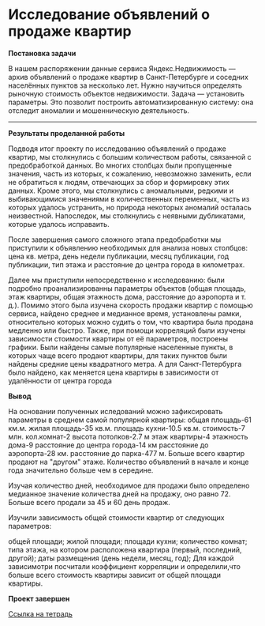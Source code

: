 # Исследование объявлений о продаже квартир

<b>Постановка задачи</b>

В нашем распоряжении данные сервиса Яндекс.Недвижимость — архив объявлений о продаже квартир в Санкт-Петербурге и соседних населённых пунктов за несколько лет. Нужно научиться определять рыночную стоимость объектов недвижимости. Задача — установить параметры. Это позволит построить автоматизированную систему: она отследит аномалии и мошенническую деятельность. 

---
<b>Результаты проделанной работы</b>

Подводя итог проекту по исследованию объявлений о продаже квартир, мы столкнулись с большим количеством работы, связанной с предобработкой данных. Во многих столбцах были пропущенные значения, часть из которых, к сожалению, невозможно заменить, если не обратиться к людям, отвечающих за сбор и формировку этих данных. Кроме этого, мы столкнулись с аномальными, редкими и выбивающимися значениями в количественных переменных, часть из которых удалось устранить, но природа некоторых аномалий осталась неизвестной. Напоследок, мы столкнулись с неявными дубликатами, которые удалось исправаить.

После завершения самого сложного этапа предобработки мы приступили к объявлению необходимых для анализа новых столбцов: цена кв. метра, день недели публикации, месяц публикации, год публикации, тип этажа и расстояние до центра города в километрах.

Далее мы приступили непосредственно к исследованию: были подробно проанализированны параметры объектов (общая площадь, этаж квартиры, общая этажность дома, расстояние до аэропорта и т. д.). Помимо этого была изучена скорость продажи квартир с помощью сервиса, найдено среднее и медианное время, установлены рамки, относительно которых можно судить о том, что квартира была продана медленно или быстро. Также, при помощи корреляций были изучены зависимости стоимости квартиры от её параметров, построены графики. Были найдены самые популярные населенные пункты, в которых чаще всего продают квартиры, для таких пунктов были найдены средние цены квадратного метра. А для Санкт-Петербурга было найдено, как меняется цена квартиры в зависимости от удалённости от центра города


<b>Вывод</b>

На основании полученных иследований можно зафиксировать параметры в среднем самой популярной квартиры:
общая площадь-61 км.м.
жилая площадь-35 кв.м.
площадь кухни-10.5 кв.м.
стоимость-7 млн.
кол.комнат-2
высота потолков-2.7 м
этаж квартиры-4
этажность дома-9
расстояние до центра города-14 км
расстояние до аэропорта-28 км.
расстояние до парка-477 м.
Больше всего квартир продают на "другом" этаже.
Количество объявлений в начале и конце года значительно больше чем в середине.

Изучая количество дней, необходимое для продажи было определено медианное значение количества дней на продажу, оно равно 72. Больше всего продали за 45 и 60 день продаж.

Изучили зависимость общей стоимости квартир от следующих параметров:

общей площади;
жилой площади;
площади кухни;
количество комнат;
типа этажа, на котором расположена квартира (первый, последний, другой);
даты размещения (день недели, месяц, год);
Для каждой зависимотри посчитали коэффициент корреляции и определили,что больше всего стоимость квартиры зависит от общей площади квартиры.

<b>Проект завершен</b>

[Ссылка на тетрадь](https://github.com/Dmitriykuprienko/Portfolio/blob/main/Исследование%20объявлений%20о%20продаже%20квартир/Исследование%20объявлений%20о%20продаже%20квартир.ipynb)

